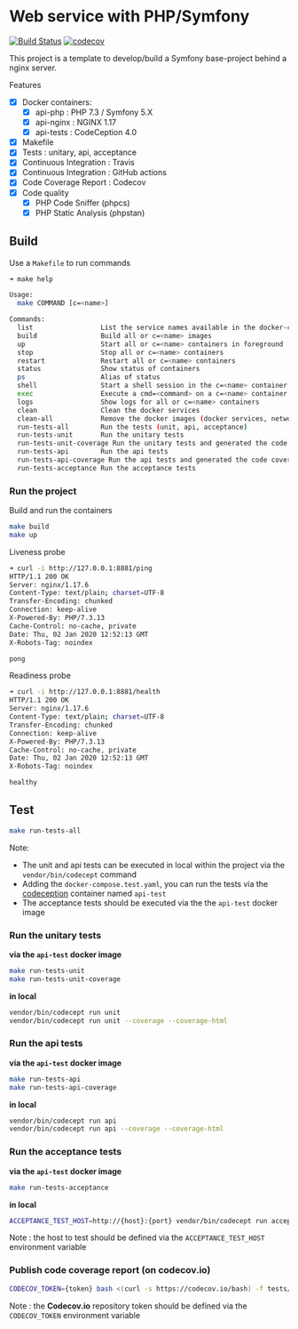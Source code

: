 # Web service with PHP/Symfony 
[![Build Status](https://travis-ci.org/epourail/template-api-symfony.svg?branch=master)](https://travis-ci.org/epourail/template-api-symfony)
[![codecov](https://codecov.io/gh/epourail/template-api-symfony/branch/master/graph/badge.svg)](https://codecov.io/gh/epourail/template-api-symfony)

This project is a template to develop/build a Symfony base-project behind a nginx server.

Features
- [x] Docker containers:
  - [x] api-php : PHP 7.3 / Symfony 5.X
  - [x] api-nginx : NGINX 1.17
  - [x] api-tests : CodeCeption 4.0
- [x] Makefile
- [x] Tests : unitary, api, acceptance
- [x] Continuous Integration : Travis
- [x] Continuous Integration : GitHub actions
- [x] Code Coverage Report : Codecov
- [x] Code quality
  - [x] PHP Code Sniffer (phpcs)
  - [x] PHP Static Analysis (phpstan) 

## Build

Use a `Makefile` to run commands

```bash
➜ make help                  

Usage:
  make COMMAND [c=<name>]

Commands:
  list                 List the service names available in the docker-compose files
  build                Build all or c=<name> images
  up                   Start all or c=<name> containers in foreground
  stop                 Stop all or c=<name> containers
  restart              Restart all or c=<name> containers
  status               Show status of containers
  ps                   Alias of status
  shell                Start a shell session in the c=<name> container
  exec                 Execute a cmd=<command> on a c=<name> container
  logs                 Show logs for all or c=<name> containers
  clean                Clean the docker services
  clean-all            Remove the docker images (docker services, network and volumes)
  run-tests-all        Run the tests (unit, api, acceptance)
  run-tests-unit       Run the unitary tests
  run-tests-unit-coverage Run the unitary tests and generated the code coverage
  run-tests-api        Run the api tests
  run-tests-api-coverage Run the api tests and generated the code coverage
  run-tests-acceptance Run the acceptance tests
```

### Run the project 

Build and run the containers

```bash
make build
make up
```

Liveness probe

```bash
➜ curl -i http://127.0.0.1:8881/ping
HTTP/1.1 200 OK
Server: nginx/1.17.6
Content-Type: text/plain; charset=UTF-8
Transfer-Encoding: chunked
Connection: keep-alive
X-Powered-By: PHP/7.3.13
Cache-Control: no-cache, private
Date: Thu, 02 Jan 2020 12:52:13 GMT
X-Robots-Tag: noindex

pong
```

Readiness probe

```bash
➜ curl -i http://127.0.0.1:8881/health
HTTP/1.1 200 OK
Server: nginx/1.17.6
Content-Type: text/plain; charset=UTF-8
Transfer-Encoding: chunked
Connection: keep-alive
X-Powered-By: PHP/7.3.13
Cache-Control: no-cache, private
Date: Thu, 02 Jan 2020 12:52:13 GMT
X-Robots-Tag: noindex

healthy
```

## Test

```bash
make run-tests-all
```

Note:
- The unit and api tests can be executed in local within the project via the `vendor/bin/codecept` command 
- Adding the `docker-compose.test.yaml`, you can run the tests 
via the [codeception](https://codeception.com/) container named `api-test` 
- The acceptance tests should be executed via the the `api-test` docker image

### Run the unitary tests

**via the `api-test` docker image**
```bash
make run-tests-unit
make run-tests-unit-coverage
```

**in local**
```bash
vendor/bin/codecept run unit
vendor/bin/codecept run unit --coverage --coverage-html
```

### Run the api tests

**via the `api-test` docker image**
```bash
make run-tests-api
make run-tests-api-coverage
```

**in local**
```bash
vendor/bin/codecept run api
vendor/bin/codecept run api --coverage --coverage-html
```

### Run the acceptance tests

**via the `api-test` docker image**
```bash
make run-tests-acceptance
```

**in local**
```bash
ACCEPTANCE_TEST_HOST=http://{host}:{port} vendor/bin/codecept run acceptance
```
Note : the host to test should be defined via the `ACCEPTANCE_TEST_HOST` environment variable

### Publish code coverage report (on codecov.io)

```bash
CODECOV_TOKEN={token} bash <(curl -s https://codecov.io/bash) -f tests/_output/coverage.xml
```
Note : the **Codecov.io** repository token should be defined via the `CODECOV_TOKEN` environment variable
